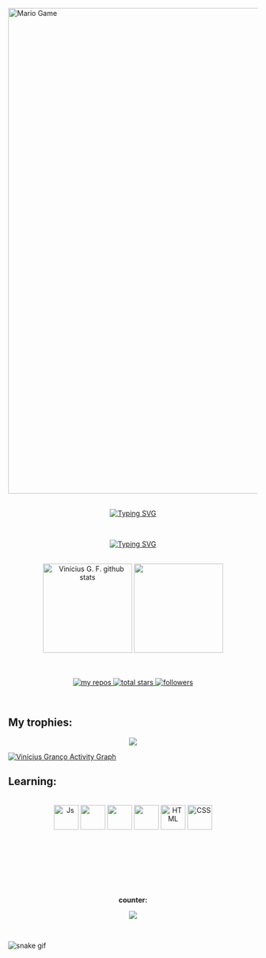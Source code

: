 <img src="https://github.com/TheDudeThatCode/TheDudeThatCode/blob/master/Assets/Mario_Gameplay.gif" alt="Mario Game" width="980"> <br> <br>
  
  <p align="center">
<a href="https://git.io/typing-svg"><img src="https://readme-typing-svg.demolab.com?font=Fira+Code&weight=440&size=22&pause=1000&color=38F77CFF&center=true&vCenter=true&repeat=false&width=435&lines=Vin%C3%ADcius+Gran%C3%A7o+Feitoza" alt="Typing SVG" /></a>
</p> <br>
  
  <p align="center">
  <a href="https://git.io/typing-svg"><img src="https://readme-typing-svg.demolab.com?font=Poppins&weight=600&size=18&duration=4989&pause=1000&color=91F793FF&center=true&vCenter=true&width=435&lines=Brazilian+Entering+the+World+of+Programming.;Learning+HTML%2C+CSS%2C+PHP%2C+JS+and+Java.;17+Years+Old.;Building+Ideas%2C+Line+by+Line." alt="Typing SVG" /></a>
  </p> <br>

<div align="center">
  <img height="180em" src="https://github-readme-stats.vercel.app/api?username=epicestudar&show_icons=true&count_private=true&hide_border=true&title_color=00bfbf&icon_color=00bfbf&text_color=c9d1d9&bg_color=0d1117" alt="Vinícius G. F. github stats" /> 
  <img height="180em" src="https://github-readme-stats.vercel.app/api/top-langs/?username=epicestudar&layout=compact&hide_border=true&title_color=00bfbf&text_color=00bfbf&bg_color=0d1117" />
</div> <br> <br>
 
<p align="center">
   <a href="https://github.com/epicestudar?tab=repositories">
    <img alt="my repos" title="My Repos" src="https://custom-icon-badges.demolab.com/badge/-My%20Repos-FFBF00?style=for-the-badge&logoColor=white&logo=repo">
    <img alt="total stars" title="Total stars on GitHub" src="https://custom-icon-badges.demolab.com/github/stars/epicestudar?color=55960c&style=for-the-badge&labelColor=488207&logo=star">
  <a href="https://github.com/epicestudar?tab=followers">
    <img alt="followers" title="Follow me on Github" src="https://custom-icon-badges.demolab.com/github/followers/epicestudar?color=236ad3&labelColor=1155ba&style=for-the-badge&logo=person-add&label=Follow&logoColor=white"/></a> 
</p> <br>

## My trophies:
<p align="center">
   <img src="https://github-profile-trophy.vercel.app/?username=epicestudar&theme=dracula&row=2&no-bg=true&column=3&margin-w=15&margin-h=15" />
</p>
<a href="https://github.com/ashutosh00710/github-readme-activity-graph"><img alt="Vinícius Granço Activity Graph" src="https://github-readme-activity-graph.vercel.app/graph?username=epicestudar&theme=tokyo-night&bg_color=000000&hide_border=true" /></a>

## Learning:
<div align="center"><br>
   <img align="center" alt="Js" height="50" width="50" src="https://cdn.jsdelivr.net/gh/devicons/devicon/icons/javascript/javascript-plain.svg">
   <img align="center" height="50" width="50" src="https://cdn.jsdelivr.net/gh/devicons/devicon/icons/php/php-original.svg">
  <img align="center" height="50" width="50" src="https://cdn.jsdelivr.net/gh/devicons/devicon/icons/java/java-plain-wordmark.svg">
   <img align="center" height="50" width="50" src="https://cdn.jsdelivr.net/gh/devicons/devicon/icons/mysql/mysql-original-wordmark.svg">
  <img align="center" alt="HTML" height="50" width="50" src="https://cdn.jsdelivr.net/gh/devicons/devicon/icons/html5/html5-plain-wordmark.svg">
  <img align="center" alt="CSS" height="50" width="50" src="https://cdn.jsdelivr.net/gh/devicons/devicon/icons/css3/css3-plain-wordmark.svg">
 
  
</div>
<br>

<div align="center">
    <br><br><br><br><br><br><p align="centre"><b>counter: </b></p>  
    <p align="center"><img align="center" src="https://profile-counter.glitch.me/{epicestudar}/count.svg" /></p> 
    <br>
  </div>

![snake gif](https://github.com/epicestudar/epicestudar/blob/output/github-contribution-grid-snake.gif)
